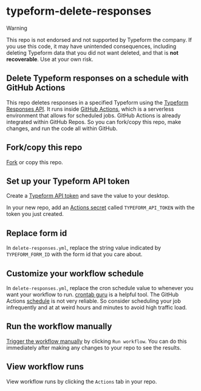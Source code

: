 # typeform-delete-responses

> [!WARNING]  
> This repo is not endorsed and not supported by Typeform the company. If you use this code, it may have unintended consequences, including deleting Typeform data that you did not want deleted, and that is **not recoverable**. Use at your own risk.

## Delete Typeform responses on a schedule with GitHub Actions
This repo deletes responses in a specified Typeform using the [Typeform Responses API](https://www.typeform.com/developers/responses/). It runs inside [GitHub Actions](https://docs.github.com/en/actions), which is a  serverless environment that allows for scheduled jobs. GitHub Actions is already integrated within GitHub Repos. So you can fork/copy this repo, make changes, and run the code all within GitHub.

## Fork/copy this repo
[Fork](https://docs.github.com/en/pull-requests/collaborating-with-pull-requests/working-with-forks) or copy this repo.

## Set up your Typeform API token
Create a [Typeform API token](https://www.typeform.com/developers/get-started/personal-access-token/) and save the value to your desktop.

In your new repo, add an [Actions secret](https://docs.github.com/en/actions/security-guides/using-secrets-in-github-actions) called `TYPEFORM_API_TOKEN` with the token you just created.

## Replace form id
In `delete-responses.yml`, replace the string value indicated by `TYPEFORM_FORM_ID` with the form id that you care about.

## Customize your workflow schedule
In `delete-responses.yml`, replace the cron schedule value to whenever you want your workflow to run. [crontab guru](https://crontab.guru/) is a helpful tool. The GitHub Actions [schedule](https://docs.github.com/en/actions/using-workflows/events-that-trigger-workflows#schedule) is not very reliable. So consider scheduling your job infrequently and at at weird hours and minutes to avoid high traffic load.

## Run the workflow manually
[Trigger the workflow manually](https://docs.github.com/en/actions/using-workflows/manually-running-a-workflow) by clicking `Run workflow`. You can do this immediately after making any changes to your repo to see the results.

## View workflow runs
View workflow runs by clicking the `Actions` tab in your repo.
